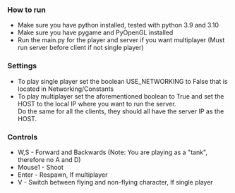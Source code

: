 <h3>How to run</h3>

* Make sure you have python installed, tested with python 3.9 and 3.10
* Make sure you have pygame and PyOpenGL installed
* Run the main.py for the player and server if you want multiplayer (Must run server before client if not single player)

<h3>Settings</h3>

* To play single player set the boolean USE_NETWORKING to False that is located in Networking/Constants
* To play multiplayer set the aforementioned boolean to True and set the HOST to the local IP where you want to run the server.<br>
Do the same for all the clients, they should all have the server IP as the HOST.

<h3>Controls</h3>

* W,S - Forward and Backwards (Note: You are playing as a "tank", therefore no A and D)
* Mouse1 - Shoot
* Enter - Respawn, If multiplayer
* V - Switch between flying and non-flying character, If single player
